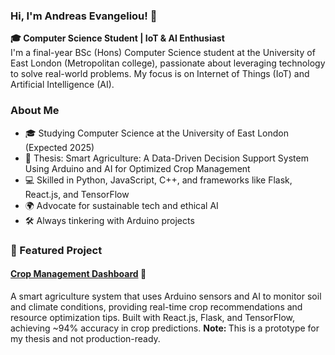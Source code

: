 ### Hi, I'm Andreas Evangeliou! 👋
<b>🎓 Computer Science Student | IoT & AI Enthusiast </b><br>
I'm a final-year BSc (Hons) Computer Science student at the University of East London (Metropolitan college), passionate about leveraging technology to solve real-world problems. My focus is on Internet of Things (IoT) and Artificial Intelligence (AI).

###  About Me
- 🎓 Studying Computer Science at the University of East London (Expected 2025)
- 🔬 Thesis: Smart Agriculture: A Data-Driven Decision Support System Using Arduino and AI for Optimized Crop Management
- 💻 Skilled in Python, JavaScript, C++, and frameworks like Flask, React.js, and TensorFlow
- 🌍 Advocate for sustainable tech and ethical AI
- 🛠️ Always tinkering with Arduino projects

### 🚀 Featured Project
#### [Crop Management Dashboard](https://github.com/Evang2/crop-management-dashboard) 🌾
A smart agriculture system that uses Arduino sensors and AI to monitor soil and climate conditions, providing real-time crop recommendations and resource optimization tips. Built with React.js, Flask, and TensorFlow, achieving ~94% accuracy in crop predictions.
<b> Note: </b> This is a prototype for my thesis and not production-ready.




